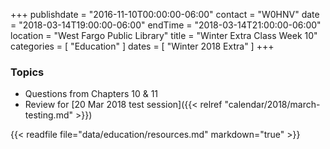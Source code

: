 +++
publishdate = "2016-11-10T00:00:00-06:00"
contact = "W0HNV"
date = "2018-03-14T19:00:00-06:00"
endTime = "2018-03-14T21:00:00-06:00"
location = "West Fargo Public Library"
title = "Winter Extra Class Week 10"
categories = [ "Education" ]
dates = [ "Winter 2018 Extra" ]
+++

### Topics

* Questions from Chapters 10 & 11
* Review for [20 Mar 2018 test session]({{< relref "calendar/2018/march-testing.md" >}})

{{< readfile file="data/education/resources.md" markdown="true" >}}
